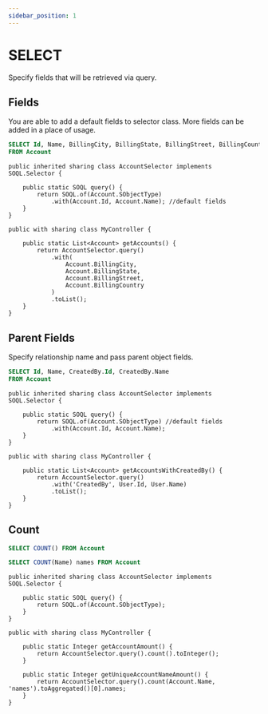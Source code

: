 ```yaml
---
sidebar_position: 1
---
```


# SELECT

Specify fields that will be retrieved via query.

## Fields

You are able to add a default fields to selector class. More fields can be added in a place of usage.

```sql
SELECT Id, Name, BillingCity, BillingState, BillingStreet, BillingCountry
FROM Account
```
```apex
public inherited sharing class AccountSelector implements SOQL.Selector {

    public static SOQL query() {
        return SOQL.of(Account.SObjectType)
            .with(Account.Id, Account.Name); //default fields
    }
}

public with sharing class MyController {

    public static List<Account> getAccounts() {
        return AccountSelector.query()
            .with(
                Account.BillingCity,
                Account.BillingState,
                Account.BillingStreet,
                Account.BillingCountry
            )
            .toList();
    }
}
```

## Parent Fields

Specify relationship name and pass parent object fields.

```sql
SELECT Id, Name, CreatedBy.Id, CreatedBy.Name
FROM Account
```
```apex
public inherited sharing class AccountSelector implements SOQL.Selector {

    public static SOQL query() {
        return SOQL.of(Account.SObjectType) //default fields
            .with(Account.Id, Account.Name);
    }
}

public with sharing class MyController {

    public static List<Account> getAccountsWithCreatedBy() {
        return AccountSelector.query()
            .with('CreatedBy', User.Id, User.Name)
            .toList();
    }
}
```

## Count

```sql
SELECT COUNT() FROM Account

SELECT COUNT(Name) names FROM Account
```
```apex
public inherited sharing class AccountSelector implements SOQL.Selector {

    public static SOQL query() {
        return SOQL.of(Account.SObjectType);
    }
}

public with sharing class MyController {

    public static Integer getAccountAmount() {
        return AccountSelector.query().count().toInteger();
    }

    public static Integer getUniqueAccountNameAmount() {
        return AccountSelector.query().count(Account.Name, 'names').toAggregated()[0].names;
    }
}
```
